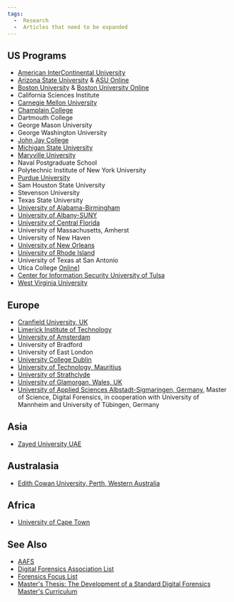 ```yaml
---
tags:
  -  Research
  -  Articles that need to be expanded
---
```

## US Programs

- [American InterContinental
  University](https://www.aiuniv.edu/degrees/criminal-justice/bachelors-forensic-science)
- [Arizona State
  University](https://globalsecurity.asu.edu/cybersecurity/information-assurance-education)
  & [ASU
  Online](https://asuonline.asu.edu/online-degree-programs/technology)
- [Boston
  University](https://www.bu.edu/met/degrees-certificates/digital-forensics-graduate-certificate/)
  & [Boston University Online](http://cisonline.bu.edu/)
- California Sciences Institute
- [Carnegie Mellon
  University](https://www.csd.cs.cmu.edu/academics/masters/overview)
- [Champlain
  College](https://online.champlain.edu/degrees-certificates/masters-digital-forensic-science)
- Dartmouth College
- George Mason University
- George Washington University
- [John Jay
  College](http://www.jjay.cuny.edu/master-science-digital-forensics-and-cybersecurity)
- [Michigan State University](https://cj.msu.edu/graduates/forensic-science/forensic-home.html)
- [Maryville University](https://online.maryville.edu/online-masters-degrees/cyber-security/)
- Naval Postgraduate School
- Polytechnic Institute of New York University
- [Purdue University](http://cyberforensics.purdue.edu/)
- Sam Houston State University
- Stevenson University
- Texas State University
- [University of
  Alabama-Birmingham](https://businessdegrees.uab.edu/mis-degree-masters/)
- [University of
  Albany-SUNY](https://www.albany.edu/business/programs/bs-digital-forensics)
- [University of Central
  Florida](https://www.ucf.edu/online/degree/digital-forensics-m-s/)
- University of Massachusetts, Amherst
- University of New Haven
- [University of New Orleans](https://www.uno.edu/academics/cos/computer-science)
- [University of Rhode Island](https://web.uri.edu/cs/dfcsc/)
- University of Texas at San Antonio
- Utica College
  [Online](http://www.onlineuticacollege.com/programs/computer-forensics-specialization.asp)\]
- [Center for Information Security University of
  Tulsa](http://www.cis.utulsa.edu/)
- [West Virginia University](https://forensics.wvu.edu/)

## Europe

- [Cranfield University,
  UK](http://www.cranfield.ac.uk/cds/postgraduatestudy/forensiccomputing/index.jsp)
- [Limerick Institute of
  Technology](http://www.lit.ie/departments/IT/MSC_Computing.html)
- [University of
  Amsterdam](http://www.studeren.uva.nl/ma-forensic-science)
- University of Bradford
- University of East London
- [University College Dublin](http://cci.ucd.ie/fcci)
- [University of Technology, Mauritius](https://www.utm.ac.mu/)
- [University of Strathclyde](http://www.strath.ac.uk/science/forensicinformatics/)
- [University of Glamorgan, Wales, UK](http://www.glam.ac.uk/coursedetails/685/549)
- [University of Applied Sciences Albstadt-Sigmaringen,
  Germany](http://www.digitaleforensik.com), Master of Science, Digital
  Forensics, in cooperation with University of Mannheim and University
  of Tübingen, Germany

## Asia

- [Zayed University UAE](http://www.zu.ac.ae/main/en/colleges/colleges/college_information_technology/graduate_certificate_programs/cr_invest/intro.aspx)

## Australasia

- [Edith Cowan University, Perth, Western Australia](http://www.ecu.edu.au/future-students/our-courses/browse?sq_content_src=%2BdXJsPWh0dHAlM0ElMkYlMkZ3ZWJzZXJ2aWNlcy53ZWIuZWN1LmVkdS5hdSUyRmZ1dHVyZS1zdHVkZW50cyUyRmNvdXJzZS12aWV3LnBocCUzRmlkJTNEMDAwMDAwMTQ1MSUyNmxvY2F0aW9uJTNEdG9wbGV2ZWwmYWxsPTE%3D)

## Africa

- [University of Cape Town](http://www.commerce.uct.ac.za/InformationSystems/Courses/inf4016w/)

## See Also

- [AAFS](http://www.aafs.org/default.asp?section_id=resources&page_id=colleges_and_universities)
- [Digital Forensics Association List](http://www.digitalforensicsassociation.org/formal-education/)
- [Forensics Focus List](https://www.forensicfocus.com/computer-forensics-education-directory)
- [Master's Thesis: The Development of a Standard Digital Forensics Master's Curriculum](http://docs.lib.purdue.edu/cgi/viewcontent.cgi?article=1010&context=techmasters&sei-redir=1#search=%22katie%20strzempka%20thesis%22)